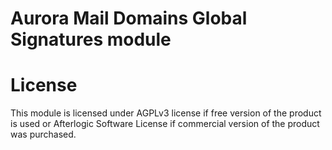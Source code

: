 # Aurora Mail Domains Global Signatures module

# License
This module is licensed under AGPLv3 license if free version of the product is used or Afterlogic Software License if commercial version of the product was purchased.